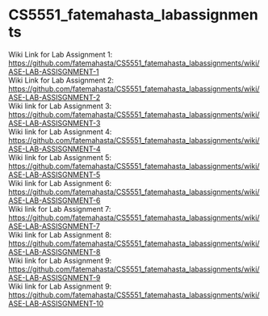 # CS5551_fatemahasta_labassignments  
Wiki Link for Lab Assignment 1: https://github.com/fatemahasta/CS5551_fatemahasta_labassignments/wiki/ASE-LAB-ASSISGNMENT-1  
Wiki Link for Lab Assignment 2: https://github.com/fatemahasta/CS5551_fatemahasta_labassignments/wiki/ASE-LAB-ASSISGNMENT-2  
Wiki link for Lab Assignment 3: https://github.com/fatemahasta/CS5551_fatemahasta_labassignments/wiki/ASE-LAB-ASSISGNMENT-3   
Wiki link for Lab Assignment 4: https://github.com/fatemahasta/CS5551_fatemahasta_labassignments/wiki/ASE-LAB-ASSISGNMENT-4   
Wiki link for Lab Assignment 5: https://github.com/fatemahasta/CS5551_fatemahasta_labassignments/wiki/ASE-LAB-ASSISGNMENT-5    
Wiki link for Lab Assignment 6: https://github.com/fatemahasta/CS5551_fatemahasta_labassignments/wiki/ASE-LAB-ASSISGNMENT-6    
Wiki link for Lab Assignment 7: https://github.com/fatemahasta/CS5551_fatemahasta_labassignments/wiki/ASE-LAB-ASSISGNMENT-7    
Wiki link for Lab Assignment 8: https://github.com/fatemahasta/CS5551_fatemahasta_labassignments/wiki/ASE-LAB-ASSISGNMENT-8     
Wiki link for Lab Assignment 9: https://github.com/fatemahasta/CS5551_fatemahasta_labassignments/wiki/ASE-LAB-ASSISGNMENT-9    
Wiki link for Lab Assignment 9: https://github.com/fatemahasta/CS5551_fatemahasta_labassignments/wiki/ASE-LAB-ASSISGNMENT-10    
